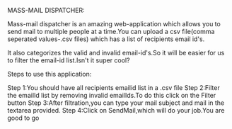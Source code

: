 MASS-MAIL DISPATCHER:

Mass-mail dispatcher is an amazing web-application which allows you to send mail to multiple people at a time.You can upload a csv file(comma seperated values-.csv files) which has a list of recipients email id's.

It also categorizes the valid and invalid email-id's.So it will be easier for us to filter the email-id list.Isn't it super cool?

Steps to use this application:

Step 1:You should have all recipients emailid list in a .csv file
Step 2:Filter the emailId list by removing invalid emailIds.To do this click on the Filter button
Step 3:After filtration,you can type your mail subject and mail in the textarea provided.
Step 4:Click on SendMail,which will do your job.You are good to go

